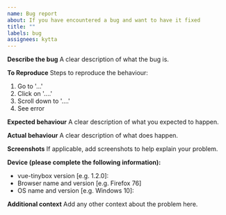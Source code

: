 ```yaml
---
name: Bug report
about: If you have encountered a bug and want to have it fixed
title: ""
labels: bug
assignees: kytta
---
```


**Describe the bug**
A clear description of what the bug is.

**To Reproduce**
Steps to reproduce the behaviour:

1. Go to '...'
2. Click on '....'
3. Scroll down to '....'
4. See error

**Expected behaviour**
A clear description of what you expected to happen.

**Actual behaviour**
A clear description of what does happen.

**Screenshots**
If applicable, add screenshots to help explain your problem.

**Device (please complete the following information):**

- vue-tinybox version [e.g. 1.2.0]:
- Browser name and version [e.g. Firefox 76]
- OS name and version [e.g. Windows 10]:

**Additional context**
Add any other context about the problem here.
